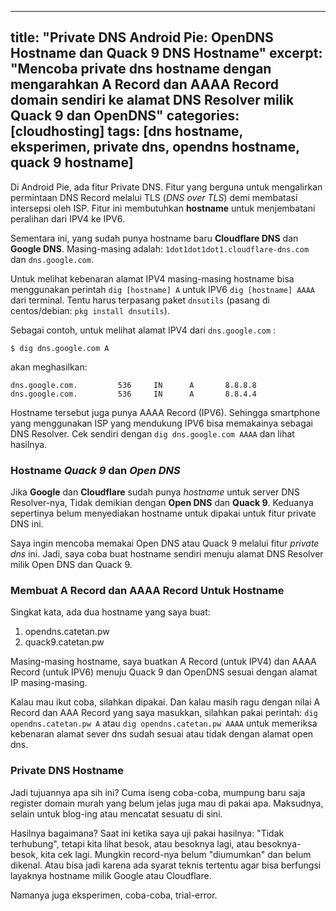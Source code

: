 ----
title: "Private DNS Android Pie: OpenDNS Hostname dan Quack 9 DNS Hostname"
excerpt: "Mencoba private dns hostname dengan mengarahkan A Record dan AAAA Record domain sendiri ke alamat DNS Resolver milik Quack 9 dan OpenDNS"
categories: [cloudhosting]
tags: [dns hostname, eksperimen, private dns, opendns hostname, quack 9 hostname]
---
Di Android Pie, ada fitur Private DNS. Fitur yang berguna untuk mengalirkan permintaan DNS Record melalui TLS (_DNS over TLS_) demi membatasi intersepsi oleh ISP. Fitur ini membutuhkan **hostname** untuk menjembatani peralihan dari IPV4 ke IPV6.

Sementara ini, yang sudah punya hostname baru **Cloudflare DNS** dan **Google DNS**. Masing-masing adalah: `1dot1dot1dot1.cloudflare-dns.com` dan `dns.google.com`.

Untuk melihat kebenaran alamat IPV4 masing-masing hostname bisa menggunakan perintah `dig [hostname] A` untuk IPV6 `dig [hostname] AAAA` dari terminal. Tentu harus terpasang paket `dnsutils` (pasang di centos/debian: `pkg install dnsutils`).

Sebagai contoh, untuk melihat alamat IPV4 dari `dns.google.com` :
```
$ dig dns.google.com A
```
akan meghasilkan:
```
dns.google.com.         536     IN      A       8.8.8.8
dns.google.com.         536     IN      A       8.8.4.4
```
Hostname tersebut juga punya AAAA Record (IPV6). Sehingga smartphone yang menggunakan ISP yang mendukung IPV6 bisa memakainya sebagai DNS Resolver. Cek sendiri dengan `dig dns.google.com AAAA` dan lihat hasilnya.

### Hostname _Quack 9_ dan _Open DNS_

Jika **Google** dan **Cloudflare** sudah punya _hostname_ untuk server DNS Resolver-nya, Tidak demikian dengan **Open DNS** dan **Quack 9**. Keduanya sepertinya belum menyediakan hostname untuk dipakai untuk fitur private DNS ini.

Saya ingin mencoba memakai Open DNS atau Quack 9 melalui fitur _private dns_ ini. Jadi, saya coba buat hostname sendiri menuju alamat DNS Resolver milik Open DNS dan Quack 9.

### Membuat A Record dan AAAA Record Untuk Hostname

Singkat kata, ada dua hostname yang saya buat:

 1. opendns.catetan.pw
 2. quack9.catetan.pw

Masing-masing hostname, saya buatkan A Record (untuk IPV4) dan AAAA Record (untuk IPV6) menuju Quack 9 dan OpenDNS sesuai dengan alamat IP masing-masing.

Kalau mau ikut coba, silahkan dipakai. Dan kalau masih ragu dengan nilai A Record dan AAA Record yang saya masukkan, silahkan pakai perintah: `dig opendns.catetan.pw A` atau `dig opendns.catetan.pw AAAA` untuk memeriksa kebenaran alamat sever dns sudah sesuai atau tidak dengan alamat open dns.

### Private DNS Hostname

Jadi tujuannya apa sih ini? Cuma iseng coba-coba, mumpung baru saja register domain murah yang belum jelas juga mau di pakai apa. Maksudnya, selain untuk blog-ing atau mencatat sesuatu di sini.

Hasilnya bagaimana? Saat ini ketika saya uji pakai hasilnya: "Tidak terhubung", tetapi kita lihat besok, atau besoknya lagi, atau besoknya-besok, kita cek lagi. Mungkin record-nya belum "diumumkan" dan belum dikenal. Atau bisa jadi karena ada syarat teknis tertentu agar bisa berfungsi layaknya hostname milik Google atau Cloudflare.

Namanya juga eksperimen, coba-coba, trial-error.
